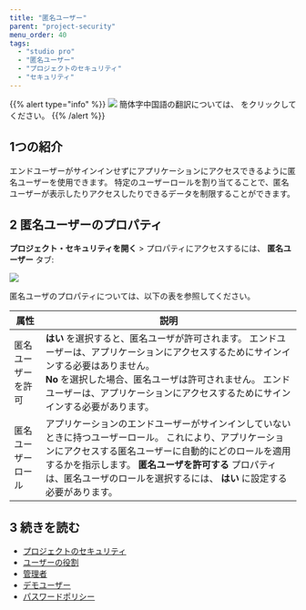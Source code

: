 ```yaml
---
title: "匿名ユーザー"
parent: "project-security"
menu_order: 40
tags:
  - "studio pro"
  - "匿名ユーザー"
  - "プロジェクトのセキュリティ"
  - "セキュリティ"
---
```


{{% alert type="info" %}}
<img src="attachments/chinese-translation/china.png" style="display: inline-block; margin: 0" /> 簡体字中国語の翻訳については、 [<unk> <unk> <unk>](https://cdn.mendix.tencent-cloud.com/documentation/refguide8/anonymous-users.pdf) をクリックしてください。
{{% /alert %}}

## 1つの紹介

エンドユーザーがサインインせずにアプリケーションにアクセスできるように匿名ユーザーを使用できます。 特定のユーザーロールを割り当てることで、匿名ユーザーが表示したりアクセスしたりできるデータを制限することができます。

## 2 匿名ユーザーのプロパティ

**プロジェクト・セキュリティを開く** > プロパティにアクセスするには、 **匿名ユーザー** タブ:

![](attachments/anonymous-users/anonymous-users-tab.png)

匿名ユーザのプロパティについては、以下の表を参照してください。

| 属性        | 説明                                                                                                                                                            |
| --------- | ------------------------------------------------------------------------------------------------------------------------------------------------------------- |
| 匿名ユーザーを許可 | **はい** を選択すると、匿名ユーザが許可されます。 エンドユーザーは、アプリケーションにアクセスするためにサインインする必要はありません。 <br /> **No** を選択した場合、匿名ユーザは許可されません。 エンドユーザーは、アプリケーションにアクセスするためにサインインする必要があります。 |
| 匿名ユーザーロール | アプリケーションのエンドユーザーがサインインしていないときに持つユーザーロール。 これにより、アプリケーションにアクセスする匿名ユーザーに自動的にどのロールを適用するかを指示します。 **匿名ユーザを許可する** プロパティは、匿名ユーザのロールを選択するには、 **はい** に設定する必要があります。      |

## 3 続きを読む

* [プロジェクトのセキュリティ](project-security)
* [ユーザーの役割](user-roles)
* [管理者](管理者)
* [デモユーザー](demo-users)
* [パスワードポリシー](password-policy)




